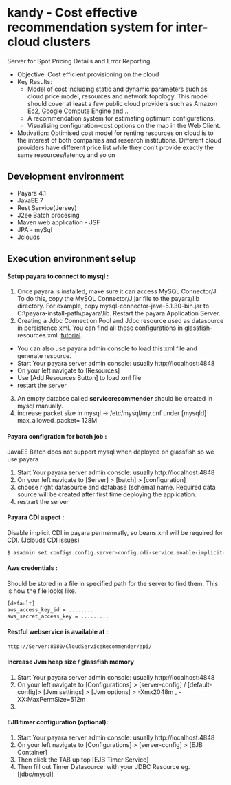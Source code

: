 # kandy -  Cost effective recommendation system for inter-cloud clusters
Server for Spot Pricing Details and Error Reporting.
* Objective: Cost efficient provisioning on the cloud
* Key Results: 
    * Model of cost including static and dynamic parameters such as cloud price model, resources and network topology. This model should cover at least a few public cloud providers such as Amazon Ec2, Google Compute Engine and ..
	* A recommendation system for estimating optimum configurations.  
	* Visualising configuration-cost options on the map in the Web Client. 
* Motivation: Optimised cost model for renting resources on cloud is to the interest of both companies and research institutions. Different cloud providers have different price list while they don't provide exactly the same resources/latency and so on

## Development environment

* Payara 4.1
* JavaEE 7
* Rest Service(Jersey)
* J2ee Batch procesing
* Maven web application - JSF
* JPA - mySql
* Jclouds

## Execution environment setup

#### Setup payara to connect to mysql :
1. 	Once payara is installed, make sure it can access MySQL Connector/J. To do this, copy the MySQL Connector/J jar file to the payara/lib directory. For example, copy mysql-connector-java-5.1.30-bin.jar to C:\payara-install-path\payara\lib. Restart the payara Application Server.
2. Creating a Jdbc Connection Pool and Jdbc resource used as datasource in persistence.xml. You can find all these configurations in glassfish-resources.xml. [tutorial](https://netbeans.org/kb/docs/web/mysql-webapp.html).
  * You can also use payara admin console to load this xml file and generate resource.
  * Start Your payara server admin console: usually http://localhost:4848
  * On your left navigate to [Resources]
  * Use [Add Resources Button] to load xml file
  * restart the server
3. An empty databse called **servicerecommender** should be created in mysql manually.
4. increase packet size in mysql -> /etc/mysql/my.cnf  under [mysqld] max_allowed_packet= 128M

#### Payara configration for batch job : 
JavaEE Batch does not support mysql when deployed on glassfish so we use payara

1. Start Your payara server admin console: usually http://localhost:4848
2. On your left navigate to [Server] > [batch] > [configuration]
3. choose right datasource and database (schema) name. Required data source will be created after first time deploying the application.
4. restrart the server

#### Payara CDI aspect :
Disable implicit CDI in payara permennatly, so beans.xml will be required for CDI. (Jclouds CDI issues)
```sh
$ asadmin set configs.config.server-config.cdi-service.enable-implicit-cdi=false
```

#### Aws credentials :
Should be stored in a file in specified path for the server to find them. This is how the file looks like.
```sh
[default]
aws_access_key_id = ........
aws_secret_access_key = .........
```

#### Restful webservice is available at :
```sh
http://Server:8080/CloudServiceRecommender/api/
```

#### Increase Jvm heap size / glassfish memory
1. Start Your payara server admin console: usually http://localhost:4848
2. On your left navigate to [Configurations] > [server-config] / [default-config]> [Jvm settings] > [Jvm options] > -Xmx2048m , -XX:MaxPermSize=512m
3. 
#### EJB timer configuration (optional):
1. Start Your payara server admin console: usually http://localhost:4848
2. On your left navigate to [Configurations] > [server-config] > [EJB Container]
3. Then click the TAB up top [EJB Timer Service]
4. Then fill out Timer Datasource: with your JDBC Resource eg. [jdbc/mysql]
